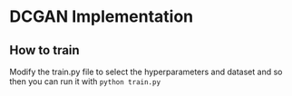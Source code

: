 # DCGAN Implementation

## How to train

Modify the train.py file to select the hyperparameters and dataset and so then you can run it with `python train.py`